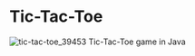 # Tic-Tac-Toe
![tic-tac-toe_39453](https://user-images.githubusercontent.com/53836184/90311595-1acce200-df1a-11ea-84a5-37443e546487.png)
Tic-Tac-Toe game in Java

